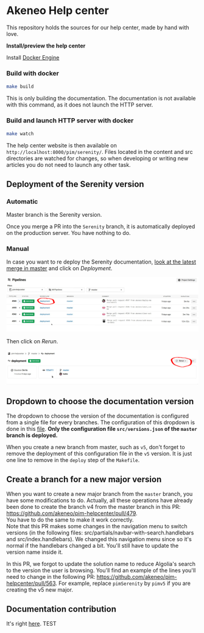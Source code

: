 # Akeneo Help center
This repository holds the sources for our help center, made by hand with love.

**Install/preview the help center**

Install [Docker Engine](https://docs.docker.com/engine/installation/)

### Build with docker

```bash
make build
```

This is only building the documentation. The documentation is not available with this command, as it does not launch the HTTP server.

### Build and launch HTTP server with docker

```bash
make watch
```

The help center website is then available on `http://localhost:8000/pim/serenity/`.
Files located in the content and src directories are watched for changes, so when developing or writing new articles you do not need to launch any other task.

## Deployment of the Serenity version

### Automatic

Master branch is the Serenity version.

Once you merge a PR into the `Serenity` branch, it is automatically deployed on the production server. You have nothing to do.

### Manual

In case you want to re deploy the Serenity documentation, [look at the latest merge in master](https://app.circleci.com/pipelines/github/akeneo/pim-helpcenter?branch=master) and click on _Deployment_.

![List of merged PR in master](.circleci/list_workflows.jpg)

Then click on _Rerun_.

![Re run a deployment](.circleci/re_run.jpg)


## Dropdown to choose the documentation version

The dropdown to choose the version of the documentation  is configured from a single file for every branches. The configuration of this dropdown is done in this [file](https://github.com/akeneo/pim-helpcenter/blob/master/src/versions.json). **Only the configuration file `src/versions.json` of the `master` branch is deployed.**

When you create a new branch from master, such as `v5`, don't forget to remove the deployment of this configuration file in the `v5` version. It is just one line to remove in the `deploy` step of the `Makefile`.

## Create a branch for a new major version

When you want to create a new major branch from the `master` branch, you have some modifications to do. Actually, all these operations have already been done to create the branch v4 from the master branch in this PR: https://github.com/akeneo/pim-helpcenter/pull/479.  
You have to do the same to make it work correctly.  
Note that this PR makes some changes in the navigation menu to switch versions (in the following files: src/partials/navbar-with-search.handlebars and src/index.handlebars). We changed this navigation menu since so it's normal if the handlebars changed a bit. You'll still have to update the version name inside it.

In this PR, we forgot to update the solution name to reduce Algolia's search to the version the user is browsing. You'll find an example of the lines you'll need to change in the following PR: https://github.com/akeneo/pim-helpcenter/pull/563. For example, replace `pimSerenity` by `pimv5` if you are creating the v5 new major.


## Documentation contribution

It's right [here](https://github.com/akeneo/pim-helpcenter/wiki).
TEST
